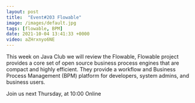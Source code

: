 ```yaml
---
layout: post
title:  "Event#203 Flowable"
image: /images/default.jpg
tags: [flowable, BPM]
date: 2021-10-04 13:41:33 +0000
video: aZHrxnyo6NE
---
```


This week on Java Club we will review the Flowable, Flowable project provides a core set of open source business process engines that are compact and highly efficient. They provide a workflow and Business Process Management (BPM) platform for developers, system admins, and business users.

Join us next Thursday, at 10:00 Online
